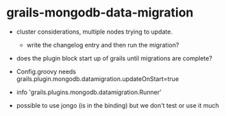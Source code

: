 grails-mongodb-data-migration
=============================

- cluster considerations, multiple nodes trying to update.
  - write the changelog entry and then run the migration?

- does the plugin block start up of grails until migrations are complete?

- Config.groovy needs grails.plugin.mongodb.datamigration.updateOnStart=true

- info 'grails.plugins.mongodb.datamigration.Runner'

- possible to use jongo (is in the binding) but we don't test or use it much